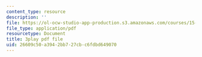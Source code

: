 ```yaml
---
content_type: resource
description: ''
file: https://ol-ocw-studio-app-production.s3.amazonaws.com/courses/15-401-finance-theory-i-fall-2008/26609c50a3942bb727cbc6fdbd649070_sMKQywwkIjQ.pdf
file_type: application/pdf
resourcetype: Document
title: 3play pdf file
uid: 26609c50-a394-2bb7-27cb-c6fdbd649070
---
```

